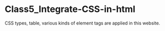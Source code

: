 # Class5_Integrate-CSS-in-html
CSS types, table, various kinds of element tags are applied in this website.
